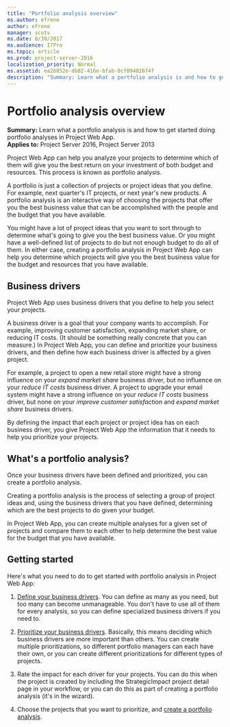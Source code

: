 ```yaml
---
title: "Portfolio analysis overview"
ms.author: efrene
author: efrene
manager: scotv
ms.date: 8/30/2017
ms.audience: ITPro
ms.topic: article
ms.prod: project-server-2016
localization_priority: Normal
ms.assetid: ea26852e-db82-416e-bfab-0cf094826f4f
description: "Summary: Learn what a portfolio analysis is and how to get started doing portfolio analyses in Project Web App."
---
```


# Portfolio analysis overview
 
 **Summary:** Learn what a portfolio analysis is and how to get started doing portfolio analyses in Project Web App.<br/>
**Applies to:** Project Server 2016, Project Server 2013
  
Project Web App can help you analyze your projects to determine which of them will give you the best return on your investment of both budget and resources. This process is known as portfolio analysis.
  
A portfolio is just a collection of projects or project ideas that you define. For example, next quarter's IT projects, or next year's new products. A portfolio analysis is an interactive way of choosing the projects that offer you the best business value that can be accomplished with the people and the budget that you have available.
  
You might have a lot of project ideas that you want to sort through to determine what's going to give you the best business value. Or you might have a well-defined list of projects to do but not enough budget to do all of them. In either case, creating a portfolio analysis in Project Web App can help you determine which projects will give you the best business value for the budget and resources that you have available.
  
## Business drivers

Project Web App uses business drivers that you define to help you select your projects.
  
A business driver is a goal that your company wants to accomplish. For example, improving customer satisfaction, expanding market share, or reducing IT costs. (It should be something really concrete that you can measure.) In Project Web App, you can define and prioritize your business drivers, and then define how each business driver is affected by a given project.
  
For example, a project to open a new retail store might have a strong influence on your  *expand market share*  business driver, but no influence on your *reduce IT costs*  business driver. A project to upgrade your email system might have a strong influence on your *reduce IT costs*  business driver, but none on your *improve customer satisfaction*  and *expand market share*  business drivers.
  
By defining the impact that each project or project idea has on each business driver, you give Project Web App the information that it needs to help you prioritize your projects.
  
## What's a portfolio analysis?

Once your business drivers have been defined and prioritized, you can create a portfolio analysis.
  
Creating a portfolio analysis is the process of selecting a group of project ideas and, using the business drivers that you have defined, determining which are the best projects to do given your budget.
  
In Project Web App, you can create multiple analyses for a given set of projects and compare them to each other to help determine the best value for the budget that you have available.
  
## Getting started

Here's what you need to do to get started with portfolio analysis in Project Web App:
  
1. [Define your business drivers](portfolio-analysis-business-drivers.md). You can define as many as you need, but too many can become unmanageable. You don't have to use all of them for every analysis, so you can define specialized business drivers if you need to.
    
2. [Prioritize your business drivers](portfolio-analysis-driver-prioritization.md). Basically, this means deciding which business drivers are more important than others. You can create multiple prioritizations, so different portfolio managers can each have their own, or you can create different prioritizations for different types of projects.
    
3. Rate the impact for each driver for your projects. You can do this when the project is created by including the StrategicImpact project detail page in your workflow, or you can do this as part of creating a portfolio analysis (it's in the wizard).
    
4. Choose the projects that you want to prioritize, and [create a portfolio analysis](analyzing-portfolios.md).
    

